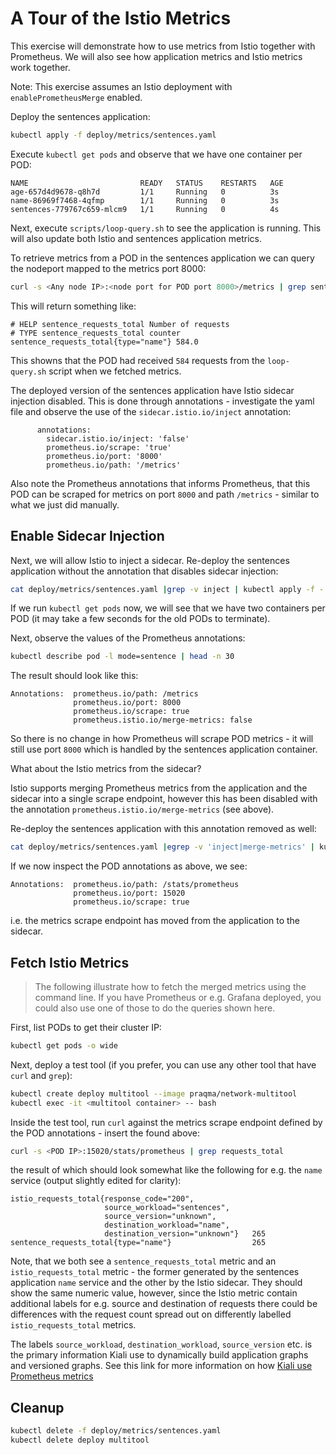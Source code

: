 # A Tour of the Istio Metrics

This exercise will demonstrate how to use metrics from Istio together with
Prometheus. We will also see how application metrics and Istio metrics work
together.

Note: This exercise assumes an Istio deployment with `enablePrometheusMerge` enabled.

Deploy the sentences application:

```sh
kubectl apply -f deploy/metrics/sentences.yaml
```

Execute `kubectl get pods` and observe that we have one container per POD:

```
NAME                         READY   STATUS    RESTARTS   AGE
age-657d4d9678-q8h7d         1/1     Running   0          3s
name-86969f7468-4qfmp        1/1     Running   0          3s
sentences-779767c659-mlcm9   1/1     Running   0          4s
```

Next, execute `scripts/loop-query.sh` to see the application is running. This will also
update both Istio and sentences application metrics.

To retrieve metrics from a POD in the sentences application we can query the
nodeport mapped to the metrics port 8000:

```sh
curl -s <Any node IP>:<node port for POD port 8000>/metrics | grep sentence_requests_total
```

This will return something like:

```
# HELP sentence_requests_total Number of requests
# TYPE sentence_requests_total counter
sentence_requests_total{type="name"} 584.0
```

This showns that the POD had received `584` requests from the `loop-query.sh`
script when we fetched metrics.

The deployed version of the sentences application have Istio sidecar injection
disabled. This is done through annotations - investigate the yaml file and
observe the use of the `sidecar.istio.io/inject` annotation:

```
      annotations:
        sidecar.istio.io/inject: 'false'
        prometheus.io/scrape: 'true'
        prometheus.io/port: '8000'
        prometheus.io/path: '/metrics'
```

Also note the Prometheus annotations that informs Prometheus, that this POD can
be scraped for metrics on port `8000` and path `/metrics` - similar to what we
just did manually.

## Enable Sidecar Injection

Next, we will allow Istio to inject a sidecar. Re-deploy the sentences
application without the annotation that disables sidecar injection:

```sh
cat deploy/metrics/sentences.yaml |grep -v inject | kubectl apply -f -
```

If we run `kubectl get pods` now, we will see that we have two containers per
POD (it may take a few seconds for the old PODs to terminate).

Next, observe the values of the Prometheus annotations:

```sh
kubectl describe pod -l mode=sentence | head -n 30
```

The result should look like this:

```
Annotations:  prometheus.io/path: /metrics
              prometheus.io/port: 8000
              prometheus.io/scrape: true
              prometheus.istio.io/merge-metrics: false
```

So there is no change in how Prometheus will scrape POD metrics - it will still
use port `8000` which is handled by the sentences application container.

What about the Istio metrics from the sidecar?

Istio supports merging Prometheus metrics from the application and the sidecar
into a single scrape endpoint, however this has been disabled with the
annotation `prometheus.istio.io/merge-metrics` (see above).

Re-deploy the sentences application with this annotation removed as well:

```sh
cat deploy/metrics/sentences.yaml |egrep -v 'inject|merge-metrics' | kubectl apply -f -
```

If we now inspect the POD annotations as above, we see:

```
Annotations:  prometheus.io/path: /stats/prometheus
              prometheus.io/port: 15020
              prometheus.io/scrape: true
```

i.e. the metrics scrape endpoint has moved from the application to the sidecar.

## Fetch Istio Metrics

> The following illustrate how to fetch the merged metrics using the command
> line. If you have Prometheus or e.g. Grafana deployed, you could also use one of
> those to do the queries shown here.

First, list PODs to get their cluster IP:

```sh
kubectl get pods -o wide
```

Next, deploy a test tool (if you prefer, you can use any other tool that have `curl` and `grep`):

```sh
kubectl create deploy multitool --image praqma/network-multitool
kubectl exec -it <multitool container> -- bash
```

Inside the test tool, run `curl` against the metrics scrape endpoint defined by
the POD annotations - insert the <POD IP> found above:

```sh
curl -s <POD IP>:15020/stats/prometheus | grep requests_total
```

the result of which should look somewhat like the following for e.g. the `name` service (output slightly edited for clarity):

```
istio_requests_total{response_code="200",
                     source_workload="sentences",
                     source_version="unknown",
                     destination_workload="name",
                     destination_version="unknown"}   265
sentence_requests_total{type="name"}                  265
```

Note, that we both see a `sentence_requests_total` metric and an
`istio_requests_total` metric - the former generated by the sentences
application `name` service and the other by the Istio sidecar. They should show
the same numeric value, however, since the Istio metric contain additional
labels for e.g. source and destination of requests there could be differences
with the request count spread out on differently labelled `istio_requests_total`
metrics.

The labels `source_workload`, `destination_workload`, `source_version` etc. is
the primary information Kiali use to dynamically build application graphs and
versioned graphs. See this link for more information on how [Kiali use
Prometheus metrics](https://kiali.io/documentation/latest/faq/#prom-metrics)

## Cleanup

```sh
kubectl delete -f deploy/metrics/sentences.yaml
kubectl delete deploy multitool
```
